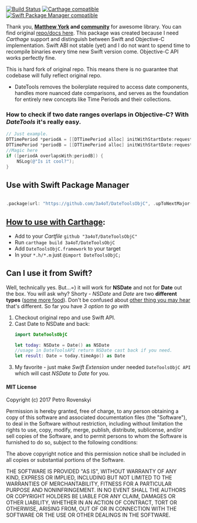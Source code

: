 
[![Build Status](https://travis-ci.org/3a4oT/DateToolsObjC.svg?branch=master)](https://travis-ci.org/3a4oT/DateToolsObjC) [![Carthage compatible](https://img.shields.io/badge/Carthage-compatible-4BC51D.svg?style=flat)](https://github.com/Carthage/Carthage) [![Swift Package Manager compatible](https://img.shields.io/badge/Swift%20Package%20Manager%20-compatible-brightgreen)](https://swift.org/package-manager/)

Thank you, **[Matthew York](https://github.com/MatthewYork) and [community](https://github.com/3a4oT/DateToolsObjC/blob/master/CREDITS.md)** for awesome library. You can find  original [repo/docs here](https://github.com/MatthewYork/DateTools). This package was created because I need *Carthage* support and distinguish between Swift and Objective-C implementation. Swift ABI not stable (yet) and I do not want to spend time to recompile binaries every time new Swift version come. Objective-C API works perfectly fine.


This is hard fork of original repo. This means there is no guarantee that codebase will fully reflect original repo.

* DateTools removes the boilerplate required to access date components, handles more nuanced date comparisons, and serves as the foundation for entirely new concepts like Time Periods and their collections.

### How to check if two date ranges overlaps in Objective-C? With *DateTools* it's really easy.
```objective-C
// Just example.
DTTimePeriod *periodA = [[DTTimePeriod alloc] initWithStartDate:request.startDate endDate:request.endDate];
DTTimePeriod *periodB = [[DTTimePeriod alloc] initWithStartDate:requestB.startDate endDate:requestB.endDate];
//Magic here
if ([periodA overlapsWith:periodB]) {
    NSLog(@"Is it cool?");
}
```  

## Use with Swift Package Manager

```swift

.package(url: "https://github.com/3a4oT/DateToolsObjC", .upToNextMajor(from: "1.0.4"))

```

## [How to use with Carthage](https://github.com/Carthage/Carthage#adding-frameworks-to-an-application):

 * Add to your *Cartfile*  ```github "3a4oT/DateToolsObjC"```
 * Run ```carthage build 3a4oT/DateToolsObjC```
 * Add ```DateToolsObjC.framework``` to your target
 * In your ```*.h/*.m``` just ```@import DateToolsObjC;```


## Can I use it from Swift?
Well, technically yes. But...=) it will work for **NSDate** and not for **Date** out the box. You will ask why? Shorty - *NSDate* and *Date* are two **different types** ([some more food](https://github.com/apple/swift-evolution/blob/master/proposals/0069-swift-mutability-for-foundation.md#new-value-types)). Don't be confused about [other thing you may hear](https://github.com/apple/swift-evolution/blob/master/proposals/0086-drop-foundation-ns.md) that's different. So far you have *3 option to go with*

1. Checkout original repo and use Swift API.
2. Cast Date to NSDate and back:
      ```swift
      import DateToolsObjC

      let today: NSDate = Date() as NSDate
      //usage in DateToolsAPI return NSDate cast back if you need.
      let result: Date = today.timeAgo() as Date
      ```
3. My favorite - just make *Swift Extension* under needed `DateToolsObjC API` which will cast *NSDate* to *Date* for you.

#### MIT License

Copyright (c) 2017 Petro Rovenskyi

Permission is hereby granted, free of charge, to any person obtaining a copy
of this software and associated documentation files (the "Software"), to deal
in the Software without restriction, including without limitation the rights
to use, copy, modify, merge, publish, distribute, sublicense, and/or sell
copies of the Software, and to permit persons to whom the Software is
furnished to do so, subject to the following conditions:

The above copyright notice and this permission notice shall be included in all
copies or substantial portions of the Software.

THE SOFTWARE IS PROVIDED "AS IS", WITHOUT WARRANTY OF ANY KIND, EXPRESS OR
IMPLIED, INCLUDING BUT NOT LIMITED TO THE WARRANTIES OF MERCHANTABILITY,
FITNESS FOR A PARTICULAR PURPOSE AND NONINFRINGEMENT. IN NO EVENT SHALL THE
AUTHORS OR COPYRIGHT HOLDERS BE LIABLE FOR ANY CLAIM, DAMAGES OR OTHER
LIABILITY, WHETHER IN AN ACTION OF CONTRACT, TORT OR OTHERWISE, ARISING FROM,
OUT OF OR IN CONNECTION WITH THE SOFTWARE OR THE USE OR OTHER DEALINGS IN THE
SOFTWARE.
